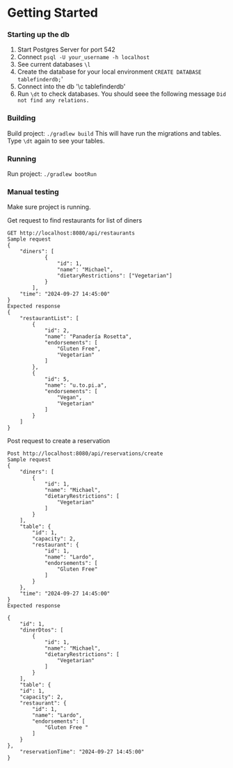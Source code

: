 # Getting Started

### Starting up the db
1. Start Postgres Server for port 542
2. Connect `psql -U your_username -h localhost`
3. See current databases `\l`
4. Create the database for your local environment `CREATE DATABASE tablefinderdb;`'
5. Connect into the db '\c tablefinderdb' 
6. Run `\dt` to check databases. You should seee the following message `Did not find any relations.`

### Building
Build project: `./gradlew build` This will have run the migrations and tables. Type `\dt` again to see your tables. 

### Running
Run project: `./gradlew bootRun` 

### Manual testing
Make sure project is running. 

Get request to find restaurants for list of diners

    GET http://localhost:8080/api/restaurants
    Sample request
    {
        "diners": [
                {
                    "id": 1,
                    "name": "Michael",
                    "dietaryRestrictions": ["Vegetarian"]
                }
            ],
        "time": "2024-09-27 14:45:00"
    }
    Expected response 
    {
        "restaurantList": [
            {
                "id": 2,
                "name": "Panadería Rosetta",
                "endorsements": [
                    "Gluten Free",
                    "Vegetarian"
                ]
            },
            {
                "id": 5,
                "name": "u.to.pi.a",
                "endorsements": [
                    "Vegan",
                    "Vegetarian"
                ]
            }
        ]
    }

Post request to create a reservation

    Post http://localhost:8080/api/reservations/create
    Sample request
    {
        "diners": [
            {
                "id": 1,
                "name": "Michael",
                "dietaryRestrictions": [
                    "Vegetarian"
                ]
            }
        ],
        "table": {
            "id": 1,
            "capacity": 2,
            "restaurant": {
                "id": 1,
                "name": "Lardo",
                "endorsements": [
                    "Gluten Free"
                ]
            }
        },
        "time": "2024-09-27 14:45:00"
    }
    Expected response

    {
        "id": 1,
        "dinerDtos": [
            {
                "id": 1,
                "name": "Michael",
                "dietaryRestrictions": [
                    "Vegetarian"
                ]
            }
        ],
        "table": {
        "id": 1,
        "capacity": 2,
        "restaurant": {
            "id": 1,
            "name": "Lardo",
            "endorsements": [
                "Gluten Free "
            ]
        }
    },
        "reservationTime": "2024-09-27 14:45:00"
    }
    
            



